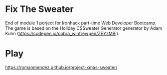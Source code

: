 # Fix The Sweater

End of module 1 porject for Ironhack part-time Web Developer Bootcamp. The game is based on the Holiday CSSweater Generator generator by Adam Kuhn (https://codepen.io/cobra_winfrey/pen/ZEYzMBj).

# Play

https://romanmendez.github.io/project-xmas-sweater/
